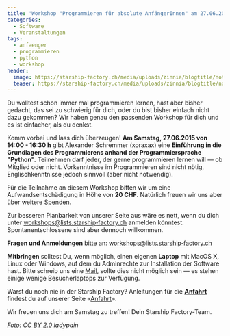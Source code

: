 ```yaml
---
title: 'Workshop "Programmieren für absolute AnfängerInnen" am 27.06.2015'
categories:
  - Software
  - Veranstaltungen
tags:
  - anfaenger
  - programmieren
  - python
  - workshop
header:
  image: https://starship-factory.ch/media/uploads/zinnia/blogtitle/nothisisnotmyboyfriendscomputer_cxz9ddN.jpg
  teaser: https://starship-factory.ch/media/uploads/zinnia/blogtitle/nothisisnotmyboyfriendscomputer_cxz9ddN.jpg
---
```


Du wolltest schon immer mal programmieren lernen, hast aber bisher gedacht, das sei zu schwierig für dich, oder du bist bisher einfach nicht dazu gekommen? Wir haben genau den passenden Workshop für dich und es ist einfacher, als du denkst.

Komm vorbei und lass dich überzeugen! **Am Samstag, 27.06.2015 von 14:00 - 16:30 h** gibt Alexander Schremmer (xoraxax) eine **Einführung in die Grundlagen des Programmierens anhand der Programmiersprache "Python".** Teilnehmen darf jeder, der gerne programmieren lernen will — ob Mitglied oder nicht. Vorkenntnisse im Programmieren sind nicht nötig, Englischkenntnisse jedoch sinnvoll (aber nicht notwendig).

Für die Teilnahme an diesem Workshop bitten wir um eine Aufwandsentschädigung in Höhe von **20 CHF**. Natürlich freuen wir uns aber über weitere [Spenden](https://www.starship-factory.ch/spenden/).

Zur besseren Planbarkeit von unserer Seite aus wäre es nett, wenn du dich unter [workshops@lists.starship‑factory.ch](mailto:workshops@lists.starship-factory.ch?subject=Programmieren%20f%C3%BCr%20absolute%20AnfaengerInnen%2027.6.15) anmelden könntest. Spontanentschlossene sind aber dennoch willkommen.

**Fragen und Anmeldungen** bitte an: [workshops@lists.starship‑factory.ch](mailto:workshops@lists.starship-factory.ch?subject=Programmieren%20f%C3%BCr%20absolute%20AnfaengerInnen%2027.6.15)

**Mitbringen** solltest Du, wenn möglich, einen eigenen **Laptop** mit MacOS X, Linux oder Windows, auf dem du Adminrechte zur Installation der Software hast. Bitte schreib uns eine [Mail](mailto:workshops@lists.starship-factory.ch?subject=Python%20Workshop%2027.6.15%20kein%20eigener%20Laptop), sollte dies nicht möglich sein — es stehen einige wenige Besucherlaptops zur Verfügung.

Warst du noch nie in der Starship Factory? Anleitungen für die **[Anfahrt](https://www.starship-factory.ch/anfahrt/)** findest du auf unserer Seite «[Anfahrt](https://www.starship-factory.ch/anfahrt/)».

Wir freuen uns dich am Samstag zu treffen! Dein Starship Factory-Team.

_[Foto](https://secure.flickr.com/photos/ladypain/178384326/in/photostream/): [CC BY 2.0](https://creativecommons.org/licenses/by/2.0/) ladypain_
